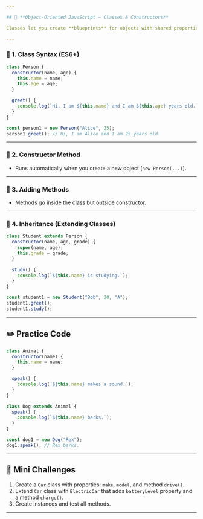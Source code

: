 ```yaml
---

## 📘 **Object-Oriented JavaScript — Classes & Constructors**

Classes let you create **blueprints** for objects with shared properties and methods.

---
```


### 🔹 1. Class Syntax (ES6+)

```javascript
class Person {
  constructor(name, age) {
    this.name = name;
    this.age = age;
  }

  greet() {
    console.log(`Hi, I am ${this.name} and I am ${this.age} years old.`);
  }
}

const person1 = new Person("Alice", 25);
person1.greet(); // Hi, I am Alice and I am 25 years old.
```

---

### 🔹 2. Constructor Method

* Runs automatically when you create a new object (`new Person(...)`).

---

### 🔹 3. Adding Methods

* Methods go inside the class but outside constructor.

---

### 🔹 4. Inheritance (Extending Classes)

```javascript
class Student extends Person {
  constructor(name, age, grade) {
    super(name, age);
    this.grade = grade;
  }

  study() {
    console.log(`${this.name} is studying.`);
  }
}

const student1 = new Student("Bob", 20, "A");
student1.greet();
student1.study();
```

---

## ✏️ Practice Code

```javascript
class Animal {
  constructor(name) {
    this.name = name;
  }

  speak() {
    console.log(`${this.name} makes a sound.`);
  }
}

class Dog extends Animal {
  speak() {
    console.log(`${this.name} barks.`);
  }
}

const dog1 = new Dog("Rex");
dog1.speak(); // Rex barks.
```

---

## 🎯 Mini Challenges

1. Create a `Car` class with properties: `make`, `model`, and method `drive()`.
2. Extend `Car` class with `ElectricCar` that adds `batteryLevel` property and a method `charge()`.
3. Create instances and test all methods.

---
